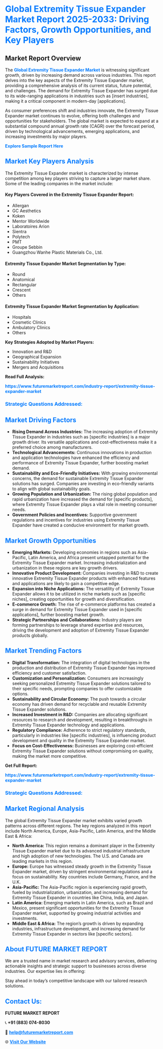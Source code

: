 <h1 style="color: #007BFF;">Global Extremity Tissue Expander Market Report 2025-2033: Driving Factors, Growth Opportunities, and Key Players</h1>

<section id="overview">
<h2>Market Report Overview</h2>
<p>The <a href="https://www.futuremarketreport.com/industry-report/extremity-tissue-expander-market" style="color: #007BFF; text-decoration: none;"><strong>Global Extremity Tissue Expander Market</strong></a> is witnessing significant growth, driven by increasing demand across various industries. This report delves into the key aspects of the Extremity Tissue Expander market, providing a comprehensive analysis of its current status, future potential, and challenges. The demand for Extremity Tissue Expander has surged due to its wide-ranging applications in industries such as [insert industries], making it a critical component in modern-day [applications].</p>
<p>As consumer preferences shift and industries innovate, the Extremity Tissue Expander market continues to evolve, offering both challenges and opportunities for stakeholders. The global market is expected to expand at a substantial compound annual growth rate (CAGR) over the forecast period, driven by technological advancements, emerging applications, and increasing investments by major players.</p>
</section>

<section id="overview">
<p><a href="https://www.futuremarketreport.com/request-sample/reportId=92127" style="color: #007BFF; text-decoration: none;"><strong>Explore Sample Report Here</strong></a></p>
</section>

<section id="key-players">
<h2 style="color: #007BFF;">Market Key Players Analysis</h2>
<p>The Extremity Tissue Expander market is characterized by intense competition among key players striving to capture a larger market share. Some of the leading companies in the market include:</p>
<h4>Key Players Covered in the Extremity Tissue Expander Report:</h4>
<ul><li>Allergan</li><li>GC Aesthetics</li><li>Koken</li><li>Mentor Worldwide</li><li>Laboratoires Arion</li><li>Sientra</li><li>Polytech</li><li>PMT</li><li>Groupe Sebbin</li><li>Guangzhou Wanhe Plastic Materials Co., Ltd.</li></ul>
<h4>Extremity Tissue Expander Market Segmentation by Type:</h4>
<ul><li>Round</li><li>Anatomical</li><li>Rectangular</li><li>Crescent</li><li>Others</li></ul>

<h4>Extremity Tissue Expander Market Segmentation by Application:</h4>
<ul><li>Hospitals</li><li>Cosmetic Clinics</li><li>Ambulatory Clinics</li><li>Others</li></ul>
<p><strong>Key Strategies Adopted by Market Players:</strong></p>
<ul>
<li>Innovation and R&D</li>
<li>Geographical Expansion</li>
<li>Sustainability Initiatives</li>
<li>Mergers and Acquisitions</li>
</ul>
</section>

<section>
<p><strong>Read Full Analysis: </strong></p><a href="https://www.futuremarketreport.com/industry-report/extremity-tissue-expander-market" style="color: #007BFF; text-decoration: none;"><strong>https://www.futuremarketreport.com/industry-report/extremity-tissue-expander-market</strong></a>
<h3 style="color: #007BFF;">Strategic Questions Addressed:</h3>
</section>

<section id="driving-factors">
<h2 style="color: #007BFF;">Market Driving Factors</h2>
<ul>
<li><strong>Rising Demand Across Industries:</strong> The increasing adoption of Extremity Tissue Expander in industries such as [specific industries] is a major growth driver. Its versatile applications and cost-effectiveness make it a preferred choice among manufacturers.</li>
<li><strong>Technological Advancements:</strong> Continuous innovations in production and application technologies have enhanced the efficiency and performance of Extremity Tissue Expander, further boosting market demand.</li>
<li><strong>Sustainability and Eco-Friendly Initiatives:</strong> With growing environmental concerns, the demand for sustainable Extremity Tissue Expander solutions has surged. Companies are investing in eco-friendly variants to align with global sustainability goals.</li>
<li><strong>Growing Population and Urbanization:</strong> The rising global population and rapid urbanization have increased the demand for [specific products], where Extremity Tissue Expander plays a vital role in meeting consumer needs.</li>
<li><strong>Government Policies and Incentives:</strong> Supportive government regulations and incentives for industries using Extremity Tissue Expander have created a conducive environment for market growth.</li>
</ul>
</section>

<section id="growth-opportunities">
<h2 style="color: #007BFF;">Market Growth Opportunities</h2>
<ul>
<li><strong>Emerging Markets:</strong> Developing economies in regions such as Asia-Pacific, Latin America, and Africa present untapped potential for the Extremity Tissue Expander market. Increasing industrialization and urbanization in these regions are key growth drivers.</li>
<li><strong>Innovative Product Development:</strong> Companies investing in R&D to create innovative Extremity Tissue Expander products with enhanced features and applications are likely to gain a competitive edge.</li>
<li><strong>Expansion into Niche Applications:</strong> The versatility of Extremity Tissue Expander allows it to be utilized in niche markets such as [specific niches], creating opportunities for growth and diversification.</li>
<li><strong>E-commerce Growth:</strong> The rise of e-commerce platforms has created a surge in demand for Extremity Tissue Expander used in [specific applications], further boosting market growth.</li>
<li><strong>Strategic Partnerships and Collaborations:</strong> Industry players are forming partnerships to leverage shared expertise and resources, driving the development and adoption of Extremity Tissue Expander products globally.</li>
</ul>
</section>

<section id="trending-factors">
<h2 style="color: #007BFF;">Market Trending Factors</h2>
<ul>
<li><strong>Digital Transformation:</strong> The integration of digital technologies in the production and distribution of Extremity Tissue Expander has improved efficiency and customer satisfaction.</li>
<li><strong>Customization and Personalization:</strong> Consumers are increasingly seeking personalized Extremity Tissue Expander solutions tailored to their specific needs, prompting companies to offer customizable options.</li>
<li><strong>Sustainability and Circular Economy:</strong> The push towards a circular economy has driven demand for recyclable and reusable Extremity Tissue Expander solutions.</li>
<li><strong>Increased Investment in R&D:</strong> Companies are allocating significant resources to research and development, resulting in breakthroughs in Extremity Tissue Expander technology and applications.</li>
<li><strong>Regulatory Compliance:</strong> Adherence to strict regulatory standards, particularly in industries like [specific industries], is influencing product development and quality in the Extremity Tissue Expander market.</li>
<li><strong>Focus on Cost-Effectiveness:</strong> Businesses are exploring cost-efficient Extremity Tissue Expander solutions without compromising on quality, making the market more competitive.</li>
</ul>
</section>

<section>
<p><strong>Get Full Report: </strong></p><a href="https://www.futuremarketreport.com/industry-report/extremity-tissue-expander-market" style="color: #007BFF; text-decoration: none;"><strong>https://www.futuremarketreport.com/industry-report/extremity-tissue-expander-market</strong></a>
<h3 style="color: #007BFF;">Strategic Questions Addressed:</h3>
</section>


<section id="regional-analysis">
<h2 style="color: #007BFF;">Market Regional Analysis</h2>
<p>The global Extremity Tissue Expander market exhibits varied growth patterns across different regions. The key regions analyzed in this report include North America, Europe, Asia-Pacific, Latin America, and the Middle East & Africa:</p>
<ul>
<li><strong>North America:</strong> This region remains a dominant player in the Extremity Tissue Expander market due to its advanced industrial infrastructure and high adoption of new technologies. The U.S. and Canada are leading markets in this region.</li>
<li><strong>Europe:</strong> Europe has witnessed steady growth in the Extremity Tissue Expander market, driven by stringent environmental regulations and a focus on sustainability. Key countries include Germany, France, and the U.K.</li>
<li><strong>Asia-Pacific:</strong> The Asia-Pacific region is experiencing rapid growth, fueled by industrialization, urbanization, and increasing demand for Extremity Tissue Expander in countries like China, India, and Japan.</li>
<li><strong>Latin America:</strong> Emerging markets in Latin America, such as Brazil and Mexico, present significant opportunities for the Extremity Tissue Expander market, supported by growing industrial activities and investments.</li>
<li><strong>Middle East & Africa:</strong> The region’s growth is driven by expanding industries, infrastructure development, and increasing demand for Extremity Tissue Expander in sectors like [specific sectors].</li>
</ul>
</section>

<footer>
<h2 style="color: #007BFF;">About FUTURE MARKET REPORT</h2>
<p>We are a trusted name in market research and advisory services, delivering actionable insights and strategic support to businesses across diverse industries. Our expertise lies in offering:</p>

<p>Stay ahead in today’s competitive landscape with our tailored research solutions.</p>

<h2 style="color: #007BFF;">Contact Us:</h2>
<p><strong>FUTURE MARKET REPORT</strong></p>
<p>📞 <strong>+91 (883) 074-8030</strong></p>
<p>📧 <strong><a href="mailto:help@futuremarketreport.com" style="color: #007BFF;">help@futuremarketreport.com</a></strong></p>
<p>🌐 <strong><a href="https://www.futuremarketreport.com/" style="color: #007BFF;">Visit Our Website</a></strong></p>
</footer>